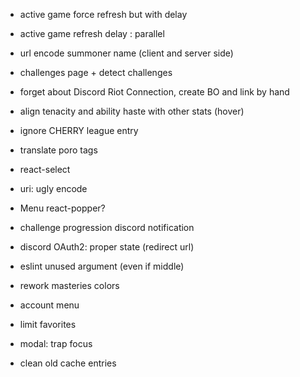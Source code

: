 - active game force refresh but with delay
- active game refresh delay : parallel
- url encode summoner name (client and server side)
- challenges page + detect challenges
- forget about Discord Riot Connection, create BO and link by hand

- align tenacity and ability haste with other stats (hover)
- ignore CHERRY league entry
- translate poro tags
- react-select
- uri: ugly encode
- Menu react-popper?
- challenge progression discord notification
- discord OAuth2: proper state (redirect url)
- eslint unused argument (even if middle)
- rework masteries colors
- account menu
- limit favorites
- modal: trap focus
- clean old cache entries
